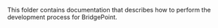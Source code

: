 This folder contains documentation that describes how to perform the development process for BridgePoint.
